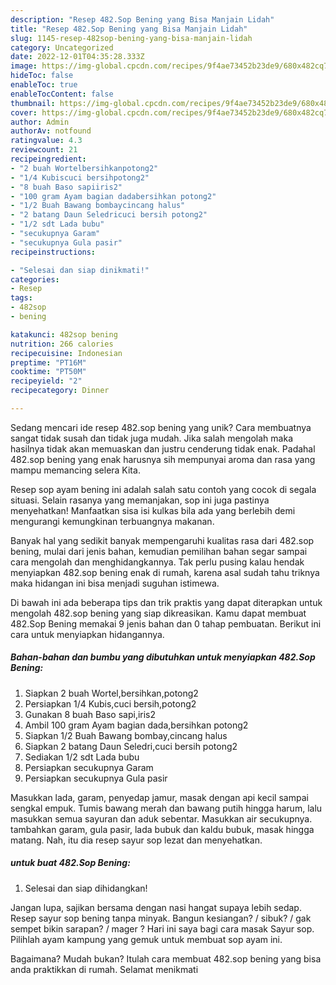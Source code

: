 ```yaml
---
description: "Resep 482.Sop Bening yang Bisa Manjain Lidah"
title: "Resep 482.Sop Bening yang Bisa Manjain Lidah"
slug: 1145-resep-482sop-bening-yang-bisa-manjain-lidah
category: Uncategorized
date: 2022-12-01T04:35:28.333Z
image: https://img-global.cpcdn.com/recipes/9f4ae73452b23de9/680x482cq70/482sop-bening-foto-resep-utama.jpg
hideToc: false
enableToc: true
enableTocContent: false
thumbnail: https://img-global.cpcdn.com/recipes/9f4ae73452b23de9/680x482cq70/482sop-bening-foto-resep-utama.jpg
cover: https://img-global.cpcdn.com/recipes/9f4ae73452b23de9/680x482cq70/482sop-bening-foto-resep-utama.jpg
author: Admin
authorAv: notfound
ratingvalue: 4.3
reviewcount: 21
recipeingredient:
- "2 buah Wortelbersihkanpotong2"
- "1/4 Kubiscuci bersihpotong2"
- "8 buah Baso sapiiris2"
- "100 gram Ayam bagian dadabersihkan potong2"
- "1/2 Buah Bawang bombaycincang halus"
- "2 batang Daun Seledricuci bersih potong2"
- "1/2 sdt Lada bubu"
- "secukupnya Garam"
- "secukupnya Gula pasir"
recipeinstructions:

- "Selesai dan siap dinikmati!"
categories:
- Resep
tags:
- 482sop
- bening

katakunci: 482sop bening 
nutrition: 266 calories
recipecuisine: Indonesian
preptime: "PT16M"
cooktime: "PT50M"
recipeyield: "2"
recipecategory: Dinner

---
```





Sedang mencari ide resep 482.sop bening yang unik? Cara membuatnya sangat tidak susah dan tidak juga mudah. Jika salah mengolah maka hasilnya tidak akan memuaskan dan justru cenderung tidak enak. Padahal 482.sop bening yang enak harusnya sih mempunyai aroma dan rasa yang mampu memancing selera Kita.





Resep sop ayam bening ini adalah salah satu contoh yang cocok di segala situasi. Selain rasanya yang memanjakan, sop ini juga pastinya menyehatkan! Manfaatkan sisa isi kulkas bila ada yang berlebih demi mengurangi kemungkinan terbuangnya makanan.

Banyak hal yang sedikit banyak mempengaruhi kualitas rasa dari 482.sop bening, mulai dari jenis bahan, kemudian pemilihan bahan segar sampai cara mengolah dan menghidangkannya. Tak perlu pusing kalau hendak menyiapkan 482.sop bening enak di rumah, karena asal sudah tahu triknya maka hidangan ini bisa menjadi suguhan istimewa.






Di bawah ini ada beberapa tips dan trik praktis yang dapat diterapkan untuk mengolah 482.sop bening yang siap dikreasikan. Kamu dapat membuat 482.Sop Bening memakai 9 jenis bahan dan 0 tahap pembuatan. Berikut ini cara untuk menyiapkan hidangannya.

<!--inarticleads1-->

##### Bahan-bahan dan bumbu yang dibutuhkan untuk menyiapkan 482.Sop Bening:

1. Siapkan 2 buah Wortel,bersihkan,potong2
1. Persiapkan 1/4 Kubis,cuci bersih,potong2
1. Gunakan 8 buah Baso sapi,iris2
1. Ambil 100 gram Ayam bagian dada,bersihkan potong2
1. Siapkan 1/2 Buah Bawang bombay,cincang halus
1. Siapkan 2 batang Daun Seledri,cuci bersih potong2
1. Sediakan 1/2 sdt Lada bubu
1. Persiapkan secukupnya Garam
1. Persiapkan secukupnya Gula pasir


Masukkan lada, garam, penyedap jamur, masak dengan api kecil sampai sengkal empuk. Tumis bawang merah dan bawang putih hingga harum, lalu masukkan semua sayuran dan aduk sebentar. Masukkan air secukupnya. tambahkan garam, gula pasir, lada bubuk dan kaldu bubuk, masak hingga matang. Nah, itu dia resep sayur sop lezat dan menyehatkan. 

<!--inarticleads2-->

#####  untuk buat 482.Sop Bening:


1. Selesai dan siap dihidangkan!

Jangan lupa, sajikan bersama dengan nasi hangat supaya lebih sedap. Resep sayur sop bening tanpa minyak. Bangun kesiangan? / sibuk? / gak sempet bikin sarapan? / mager ? Hari ini saya bagi cara masak Sayur sop. Pilihlah ayam kampung yang gemuk untuk membuat sop ayam ini. 

Bagaimana? Mudah bukan? Itulah cara membuat 482.sop bening yang bisa anda praktikkan di rumah. Selamat menikmati
